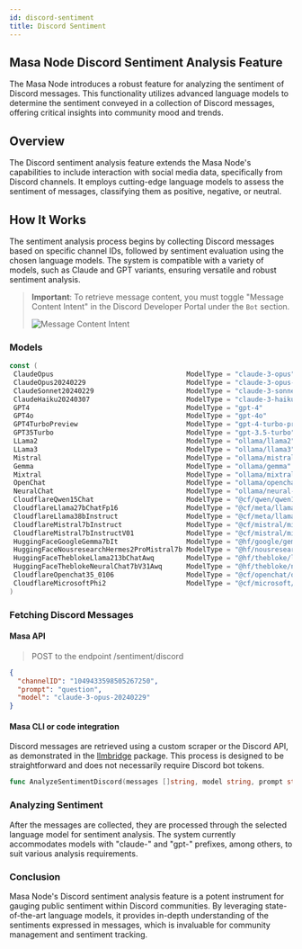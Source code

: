 ```yaml
---
id: discord-sentiment
title: Discord Sentiment
---
```


## Masa Node Discord Sentiment Analysis Feature

The Masa Node introduces a robust feature for analyzing the sentiment of Discord messages. This functionality utilizes advanced language models to determine the sentiment conveyed in a collection of Discord messages, offering critical insights into community mood and trends.

## Overview

The Discord sentiment analysis feature extends the Masa Node's capabilities to include interaction with social media data, specifically from Discord channels. It employs cutting-edge language models to assess the sentiment of messages, classifying them as positive, negative, or neutral.

## How It Works

The sentiment analysis process begins by collecting Discord messages based on specific channel IDs, followed by sentiment evaluation using the chosen language models. The system is compatible with a variety of models, such as Claude and GPT variants, ensuring versatile and robust sentiment analysis.

> **Important**: To retrieve message content, you must toggle "Message Content Intent" in the Discord Developer Portal under the `Bot` section.
>
> ![Message Content Intent](/img/discord-message-content-intent.png)

### Models

```go
const (
 ClaudeOpus                                 ModelType = "claude-3-opus"
 ClaudeOpus20240229                         ModelType = "claude-3-opus-20240229"
 ClaudeSonnet20240229                       ModelType = "claude-3-sonnet-20240229"
 ClaudeHaiku20240307                        ModelType = "claude-3-haiku-20240307"
 GPT4                                       ModelType = "gpt-4"
 GPT4o                                      ModelType = "gpt-4o"
 GPT4TurboPreview                           ModelType = "gpt-4-turbo-preview"
 GPT35Turbo                                 ModelType = "gpt-3.5-turbo"
 LLama2                                     ModelType = "ollama/llama2"
 LLama3                                     ModelType = "ollama/llama3"
 Mistral                                    ModelType = "ollama/mistral"
 Gemma                                      ModelType = "ollama/gemma"
 Mixtral                                    ModelType = "ollama/mixtral"
 OpenChat                                   ModelType = "ollama/openchat"
 NeuralChat                                 ModelType = "ollama/neural-chat"
 CloudflareQwen15Chat                       ModelType = "@cf/qwen/qwen1.5-0.5b-chat"
 CloudflareLlama27bChatFp16                 ModelType = "@cf/meta/llama-2-7b-chat-fp16"
 CloudflareLlama38bInstruct                 ModelType = "@cf/meta/llama-3-8b-instruct"
 CloudflareMistral7bInstruct                ModelType = "@cf/mistral/mistral-7b-instruct"
 CloudflareMistral7bInstructV01             ModelType = "@cf/mistral/mistral-7b-instruct-v0.1"
 HuggingFaceGoogleGemma7bIt                 ModelType = "@hf/google/gemma-7b-it"
 HuggingFaceNousresearchHermes2ProMistral7b ModelType = "@hf/nousresearch/hermes-2-pro-mistral-7b"
 HuggingFaceTheblokeLlama213bChatAwq        ModelType = "@hf/thebloke/llama-2-13b-chat-awq"
 HuggingFaceTheblokeNeuralChat7bV31Awq      ModelType = "@hf/thebloke/neural-chat-7b-v3-1-awq"
 CloudflareOpenchat35_0106                  ModelType = "@cf/openchat/openchat-3.5-0106"
 CloudflareMicrosoftPhi2                    ModelType = "@cf/microsoft/phi-2"
)
```

### Fetching Discord Messages

#### Masa API

> POST to the endpoint /sentiment/discord

```json
{
  "channelID": "1049433598505267250",
  "prompt": "question",
  "model": "claude-3-opus-20240229"
}
```

#### Masa CLI or code integration

Discord messages are retrieved using a custom scraper or the Discord API, as demonstrated in the [llmbridge](file:///path/to/masa/masa-oracle/pkg/llmbridge/sentiment_discord.go#L123) package. This process is designed to be straightforward and does not necessarily require Discord bot tokens.

```go
func AnalyzeSentimentDiscord(messages []string, model string, prompt string) (string, string, error) { ... }
```

### Analyzing Sentiment

After the messages are collected, they are processed through the selected language model for sentiment analysis. The system currently accommodates models with "claude-" and "gpt-" prefixes, among others, to suit various analysis requirements.

### Conclusion

Masa Node's Discord sentiment analysis feature is a potent instrument for gauging public sentiment within Discord communities. By leveraging state-of-the-art language models, it provides in-depth understanding of the sentiments expressed in messages, which is invaluable for community management and sentiment tracking.
